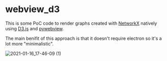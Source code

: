 # webview_d3

This is some PoC code to render graphs created with [NetworkX](https://networkx.org/) natively using [D3.js](https://d3js.org/) and [pywebview](https://pywebview.flowrl.com/).

The main benifit of this approach is that it doesn't require electron so it's a lot more "minimalistic".


![2021-01-16_17-46-09 (1)](https://user-images.githubusercontent.com/5151193/104828132-328af800-5823-11eb-8cc6-17da1e1717ba.gif)
